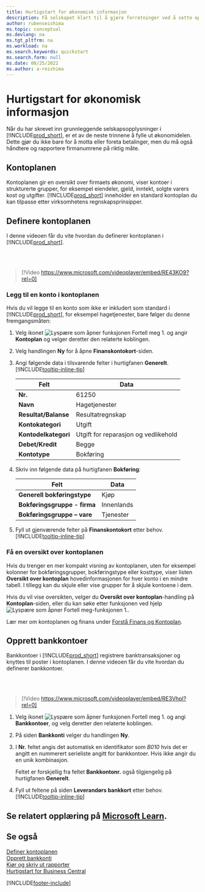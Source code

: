```yaml
---
title: Hurtigstart for økonomisk informasjon
description: Få selskapet klart til å gjøre forretninger ved å sette opp økonomisk informasjon i Business Central.
author: rubenseishima
ms.topic: conceptual
ms.devlang: na
ms.tgt_pltfrm: na
ms.workload: na
ms.search.keywords: quickstart
ms.search.form: null
ms.date: 08/25/2022
ms.author: a-reishima
---
```


# <a name="financial-information-quick-start" />Hurtigstart for økonomisk informasjon

Når du har skrevet inn grunnleggende selskapsopplysninger i [!INCLUDE[prod_short](includes/prod_short.md)], er et av de neste trinnene å fylle ut økonomidelen. Dette gjør du ikke bare for å motta eller foreta betalinger, men du må også håndtere og rapportere firmanumrene på riktig måte.

## <a name="the-chart-of-accounts" />Kontoplanen

Kontoplanen gir en oversikt over firmaets økonomi, viser kontoer i strukturerte grupper, for eksempel eiendeler, gjeld, inntekt, solgte varers kost og utgifter. [!INCLUDE[prod_short](includes/prod_short.md)] inneholder en standard kontoplan du kan tilpasse etter virksomhetens regnskapsprinsipper.

## <a name="set-up-the-chart-of-accounts" />Definere kontoplanen

I denne videoen får du vite hvordan du definerer kontoplanen i [!INCLUDE[prod_short](includes/prod_short.md)].

<br /><br />

> [!Video https://www.microsoft.com/videoplayer/embed/RE43KO9?rel=0]

### <a name="add-an-account-to-the-chart-of-accounts" />Legg til en konto i kontoplanen

Hvis du vil legge til en konto som ikke er inkludert som standard i [!INCLUDE[prod_short](includes/prod_short.md)], for eksempel hagetjenester, bare følger du denne fremgangsmåten:

1. Velg ikonet ![Lyspære som åpner funksjonen Fortell meg 1.](media/ui-search/search_small.png "Fortell hva du vil gjøre") og angir **Kontoplan** og velger deretter den relaterte koblingen.
2. Velg handlingen **Ny** for å åpne **Finanskontokort**-siden.
3. Angi følgende data i tilsvarende felter i hurtigfanen **Generelt**. [!INCLUDE[tooltip-inline-tip](includes/tooltip-inline-tip_md.md)]

   | Felt | Data |
   | --- | --- |
   | **Nr.** | 61250 |
   | **Navn** | Hagetjenester |
   | **Resultat/Balanse** | Resultatregnskap |
   | **Kontokategori** | Utgift |
   | **Kontodelkategori** | Utgift for reparasjon og vedlikehold |
   | **Debet/Kredit** | Begge |
   | **Kontotype** | Bokføring |

4. Skriv inn følgende data på hurtigfanen **Bokføring**:

   | Felt | Data |
   | --- | --- |
   | **Generell bokføringstype** | Kjøp |
   | **Bokføringsgruppe - firma** | Innenlands |
   | **Bokføringsgruppe – vare** | Tjenester |

5. Fyll ut gjenværende felter på **Finanskontokort** etter behov. [!INCLUDE[tooltip-inline-tip](includes/tooltip-inline-tip_md.md)]

### <a name="get-an-overview-of-the-chart-of-accounts" />Få en oversikt over kontoplanen

Hvis du trenger en mer kompakt visning av kontoplanen, uten for eksempel kolonner for bokføringsgrupper, bokføringstype eller kosttype, viser listen **Oversikt over kontoplan** hovedinformasjonen for hver konto i en mindre tabell. I tillegg kan du skjule eller vise grupper for å skjule kontoene i dem.

Hvis du vil vise oversikten, velger du **Oversikt over kontoplan**-handling på **Kontoplan**-siden, eller du kan søke etter funksjonen ved hjelp ![Lyspære som åpner Fortell meg-funksjonen 1.](media/ui-search/search_small.png "Fortell hva du vil gjøre").

Lær mer om kontoplanen og finans under [Forstå Finans og Kontoplan](finance-general-ledger.md).

## <a name="set-up-bank-accounts" />Opprett bankkontoer

Bankkontoer i [!INCLUDE[prod_short](includes/prod_short.md)] registrere banktransaksjoner og knyttes til poster i kontoplanen. I denne videoen får du vite hvordan du definerer bankkontoer.

<br /><br />

> [!Video https://www.microsoft.com/videoplayer/embed/RE3Vhpl?rel=0]

1. Velg ikonet ![Lyspære som åpner funksjonen Fortell meg 1.](media/ui-search/search_small.png "Fortell hva du vil gjøre") og angi **Bankkontoer**, og velg deretter den relaterte koblingen.
2. På siden **Bankkonti** velger du handlingen **Ny**.
3. I **Nr.** feltet angis det automatisk en identifikator som *B010* hvis det er angitt en nummerert serieliste angitt for bankkontoer. Hvis ikke angir du en unik kombinasjon.

   Feltet er forskjellig fra feltet **Bankkontonr.** også tilgjengelig på hurtigfanen **Generelt**.
4. Fyll ut feltene på siden **Leverandørs bankkort** etter behov. [!INCLUDE[tooltip-inline-tip](includes/tooltip-inline-tip_md.md)]

## <a name="see-related-training-at-microsoft-learnlearnpathsset-up-financial-management-dynamics-365-business-central" />Se relatert opplæring på [Microsoft Learn](/learn/paths/set-up-financial-management-dynamics-365-business-central/).

## <a name="see-also" />Se også

[Definer kontoplanen](finance-setup-chart-accounts.md)  
[Opprett bankkonti](bank-how-setup-bank-accounts.md)  
[Kjør og skriv ut rapporter](ui-work-report.md)  
[Hurtigstart for Business Central](quick-start-business-central.md)  

[!INCLUDE[footer-include](includes/footer-banner.md)]

